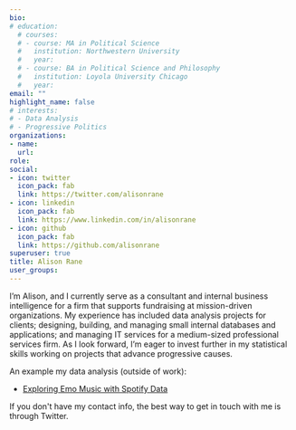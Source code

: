 ```yaml
---
bio: 
# education:
  # courses:
  # - course: MA in Political Science
  #   institution: Northwestern University
  #   year: 
  # - course: BA in Political Science and Philosophy
  #   institution: Loyola University Chicago
  #   year: 
email: ""
highlight_name: false
# interests:
# - Data Analysis
# - Progressive Politics
organizations:
- name: 
  url: 
role: 
social:
- icon: twitter
  icon_pack: fab
  link: https://twitter.com/alisonrane
- icon: linkedin
  icon_pack: fab
  link: https://www.linkedin.com/in/alisonrane
- icon: github
  icon_pack: fab
  link: https://github.com/alisonrane
superuser: true
title: Alison Rane
user_groups:
---
```


I’m Alison, and I currently serve as a consultant and internal business intelligence for a firm that supports fundraising at mission-driven organizations. My experience has included data analysis projects for clients; designing, building, and managing small internal databases and applications; and managing IT services for a medium-sized professional services firm. As I look forward, I’m eager to invest further in my statistical skills working on projects that advance progressive causes. 

An example my data analysis (outside of work): 
  * [Exploring Emo Music with Spotify Data](https://alisonrane.github.io/emo_exploration)

If you don't have my contact info, the best way to get in touch with me is through Twitter.
